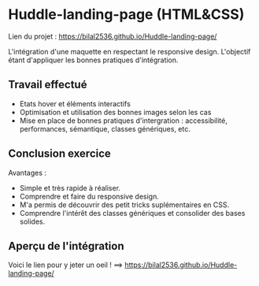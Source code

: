 # Huddle-landing-page (HTML&CSS)

Lien du projet : https://bilal2536.github.io/Huddle-landing-page/ 

L'intégration d'une maquette en respectant le responsive design. L'objectif étant d'appliquer les bonnes pratiques d'intégration. 

## Travail effectué 

- Etats hover et éléments interactifs 
- Optimisation et utilisation des bonnes images selon les cas 
- Mise en place de bonnes pratiques d'intergration : accessibilité, performances, sémantique, classes génériques, etc.

## Conclusion exercice 

Avantages :

- Simple et très rapide à réaliser.
- Comprendre et faire du responsive design.
- M'a permis de découvrir des petit tricks suplémentaires en CSS.
- Comprendre l'intérêt des classes génériques et consolider des bases solides.   


## Aperçu de l'intégration 

Voici le lien pour y jeter un oeil ! ==>  https://bilal2536.github.io/Huddle-landing-page/ 
